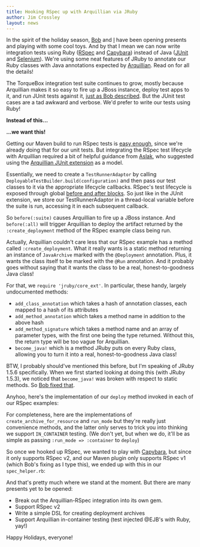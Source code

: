 ```yaml
---
title: Hooking RSpec up with Arquillian via JRuby
author: Jim Crossley
layout: news
---
```


In the spirit of the holiday season,
[Bob](http://twitter.com/bobmcwhirter) and
[I](http://twitter.com/jcrossley3) have been opening presents and
playing with some cool toys.  And by that I mean we can now write
integration tests using Ruby ([RSpec](http://rspec.info/) and
[Capybara](https://github.com/jnicklas/capybara)) instead of Java
([JUnit](http://www.junit.org/) and
[Selenium](http://seleniumhq.org/)).  We're using some neat features
of JRuby to annotate our Ruby classes with Java annotations expected
by [Arquillian](http://www.jboss.org/arquillian).  Read on for all the
details!

The TorqueBox integration test suite continues to grow, mostly because
Arquillian makes it so easy to fire up a JBoss instance, deploy test
apps to it, and run JUnit tests against it,
[just as Bob described](/news/2010/08/30/end-to-end-testing/). But the
JUnit test cases are a tad awkward and verbose.  We'd prefer to write
our tests using Ruby!

**Instead of this...**

<script src='https://gist.github.com/748633.js'></script>

**...we want this!**

<script src='https://gist.github.com/748630.js'></script>

Getting our Maven build to run RSpec tests is
[easy enough](https://github.com/mkristian/jruby-maven-plugins), since
we're already doing that for our unit tests.  But integrating the
RSpec test lifecycle with Arquillian required a bit of helpful
guidance from [Aslak](http://twitter.com/aslakknutsen), who suggested
using the
[Arquillian JUnit extension](https://github.com/arquillian/arquillian/blob/1.0.0.Alpha4/junit/src/main/java/org/jboss/arquillian/junit/Arquillian.java)
as a model.

Essentially, we need to create a `TestRunnerAdaptor` by calling
`DeployableTestBuilder.build(configuration)` and then pass our test
classes to it via the appropriate lifecycle callbacks.  RSpec's test
lifecycle is exposed through global
[before and after blocks](http://rspec.info/documentation/before_and_after.html).
So just like in the JUnit extension, we store our TestRunnerAdaptor in
a thread-local variable before the suite is run, accessing it in each
subsequent callback.

<script src='https://gist.github.com/748607.js'></script>

So `before(:suite)` causes Arquillian to fire up a JBoss instance.
And `before(:all)` will trigger Arquillian to deploy the artifact
returned by the `:create_deployment` method of the RSpec example
class being run.

Actually, Arquillian couldn't care less that our RSpec example has a
method called `:create_deployment`.  What it really wants is a static
method returning an instance of `JavaArchive` marked with the
`@Deployment` annotation.  Plus, it wants the class itself to be
marked with the `@Run` annotation.  And it probably goes without
saying that it wants the class to be a real, honest-to-goodness Java
class!

For that, we `require 'jruby/core_ext'`.  In particular, these handy,
largely undocumented methods:

* `add_class_annotation` which takes a hash of annotation classes,
  each mapped to a hash of its attributes
* `add_method_annotation` which takes a method name in addition to the
  above hash
* `add_method_signature` which takes a method name and an array of
  parameter types, with the first one being the type returned. Without
  this, the return type will be too vague for Arquillian.
* `become_java!` which is a method JRuby puts on every Ruby class,
  allowing you to turn it into a real, honest-to-goodness Java class!

BTW, I probably should've mentioned this before, but I'm speaking of
JRuby 1.5.6 specifically.  When we first started looking at doing this
(with JRuby 1.5.3), we noticed that `become_java!` was broken with
respect to static methods.  So
[Bob fixed that](http://jira.codehaus.org/browse/JRUBY-5127).

Anyhoo, here's the implementation of our `deploy` method invoked in
each of our RSpec examples:

<script src='https://gist.github.com/748720.js'></script>

For completeness, here are the implementations of
`create_archive_for_resource` and `run_mode` but they're really just
convenience methods, and the latter only serves to trick you into
thinking we support `IN_CONTAINER` testing.  (We don't yet, but when
we do, it'll be as simple as passing `:run_mode => :container` to
`deploy`)

<script src='https://gist.github.com/748740.js'></script>

So once we hooked up RSpec, we wanted to play with
[Capybara](https://github.com/jnicklas/capybara), but since it only
supports RSpec v2, and our Maven plugin only supports RSpec v1 (which
Bob's fixing as I type this), we ended up with this in our
`spec_helper.rb`:

<script src='https://gist.github.com/748749.js'></script>

And that's pretty much where we stand at the moment.  But there are
many presents yet to be opened:

* Break out the Arquillian-RSpec integration into its own gem.
* Support RSpec v2
* Write a simple DSL for creating deployment archives
* Support Arquillian in-container testing (test injected @EJB's with
  Ruby, yay!)

Happy Holidays, everyone!
